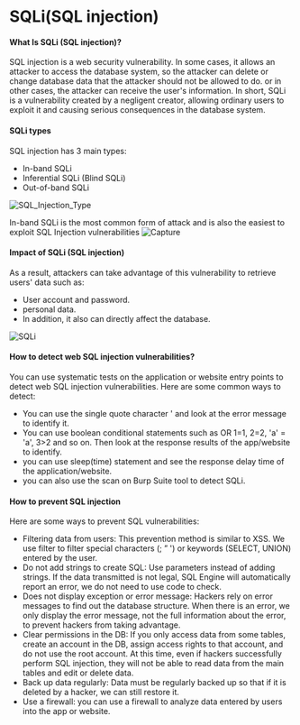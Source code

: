 # SQLi(SQL injection)

#### What Is SQLi (SQL injection)?

SQL injection is a web security vulnerability. In some cases, it allows an attacker to access the database system, so the attacker can delete or change database data that the attacker should not be allowed to do. or in other cases, the attacker can receive the user's information. In short, SQLi is a vulnerability created by a negligent creator, allowing ordinary users to exploit it and causing serious consequences in the database system.
#### SQLi types
SQL injection has 3 main types:
* In-band SQLi
* Inferential SQLi (Blind SQLi)
* Out-of-band SQLi

![SQL_Injection_Type](https://github.com/DOMBNC/SQLi/assets/101182846/7eae2824-a4ab-46c0-8999-a73204ce1e7e)

In-band SQLi is the most common form of attack and is also the easiest to exploit SQL Injection vulnerabilities
![Capture](https://github.com/DOMBNC/SQLi/assets/101182846/abf3f182-d9a5-4af9-987c-31175ebf472e)


#### Impact of SQLi (SQL injection)

As a result, attackers can take advantage of this vulnerability to retrieve users' data such as:
* User account and password.
* personal data.
* In addition, it also can directly affect the database.

![SQLi](https://github.com/DOMBNC/SQLi/assets/101182846/c1871951-83d2-4ed4-8ed7-e5e9f9de2145)

#### How to detect web SQL injection vulnerabilities?

You can use systematic tests on the application or website entry points to detect web SQL injection vulnerabilities. Here are some common ways to detect:
* You can use the single quote character ' and look at the error message to identify it.
* You can use boolean conditional statements such as OR 1=1, 2=2, 'a' = 'a', 3>2 and so on. Then look at the response results of the app/website to identify.
* you can use sleep(time) statement and see the response delay time of the application/website.
* you can also use the scan on Burp Suite tool to detect SQLi.
#### How to prevent SQL injection 
Here are some ways to prevent SQL vulnerabilities:
* Filtering data from users: This prevention method is similar to XSS. We use filter to filter special characters (; ” ') or keywords (SELECT, UNION) entered by the user.
* Do not add strings to create SQL: Use parameters instead of adding strings. If the data transmitted is not legal, SQL Engine will automatically report an error, we do not need to use code to check.
* Does not display exception or error message: Hackers rely on error messages to find out the database structure. When there is an error, we only display the error message, not the full information about the error, to prevent hackers from taking advantage.
* Clear permissions in the DB: If you only access data from some tables, create an account in the DB, assign access rights to that account, and do not use the root account. At this time, even if hackers successfully perform SQL injection, they will not be able to read data from the main tables and edit or delete data.
* Back up data regularly: Data must be regularly backed up so that if it is deleted by a hacker, we can still restore it.
* Use a firewall: you can use a firewall to analyze data entered by users into the app or website.
